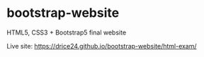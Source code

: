 # bootstrap-website
HTML5, CSS3 + Bootstrap5 final website

Live site: https://drice24.github.io/bootstrap-website/html-exam/
